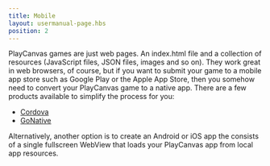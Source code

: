 ```yaml
---
title: Mobile
layout: usermanual-page.hbs
position: 2
---
```


PlayCanvas games are just web pages. An index.html file and a collection of resources (JavaScript files, JSON files, images and so on). They work great in web browsers, of course, but if you want to submit your game to a mobile app store such as Google Play or the Apple App Store, then you somehow need to convert your PlayCanvas game to a native app. There are a few products available to simplify the process for you:

* [Cordova][cordova]
* [GoNative][gonative]

Alternatively, another option is to create an Android or iOS app the consists of a single fullscreen WebView that loads your PlayCanvas app from local app resources.

[cordova]: /user-manual/publishing/mobile/cordova
[gonative]: /user-manual/publishing/mobile/gonative
